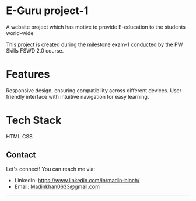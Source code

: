 # E-Guru project-1
A website project which has motive to provide E-education to the students world-wide

This project is created during the milestone exam-1 conducted by the PW Skills FSWD 2.0 course.

# Features
Responsive design, ensuring compatibility across different devices.
User-friendly interface with intuitive navigation for easy learning.

# Tech Stack
HTML
CSS

## Contact

Let's connect! You can reach me via:

- LinkedIn: https://www.linkedin.com/in/madin-bloch/
- Email: Madinkhan0633@gmail.com
---
